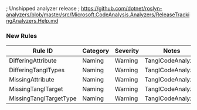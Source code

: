﻿; Unshipped analyzer release
; https://github.com/dotnet/roslyn-analyzers/blob/master/src/Microsoft.CodeAnalysis.Analyzers/ReleaseTrackingAnalyzers.Help.md

### New Rules
Rule ID | Category | Severity | Notes
--------|----------|----------|-------
DifferingAttribute | Naming | Warning | TanglCodeAnalyzer
DifferingTanglTypes | Naming | Warning | TanglCodeAnalyzer
MissingAttribute | Naming | Warning | TanglCodeAnalyzer
MissingTanglTarget | Naming | Warning | TanglCodeAnalyzer
MissingTanglTargetType | Naming | Warning | TanglCodeAnalyzer